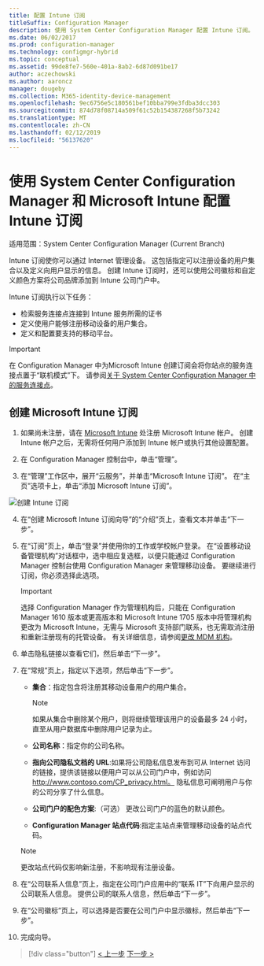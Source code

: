 ```yaml
---
title: 配置 Intune 订阅
titleSuffix: Configuration Manager
description: 使用 System Center Configuration Manager 配置 Intune 订阅。
ms.date: 06/02/2017
ms.prod: configuration-manager
ms.technology: configmgr-hybrid
ms.topic: conceptual
ms.assetid: 99de8fe7-560e-401a-8ab2-6d87d091be17
author: aczechowski
ms.author: aaroncz
manager: dougeby
ms.collection: M365-identity-device-management
ms.openlocfilehash: 9ec6756e5c180561bef10bba799e3fdba3dcc303
ms.sourcegitcommit: 874d78f08714a509f61c52b154387268f5b73242
ms.translationtype: MT
ms.contentlocale: zh-CN
ms.lasthandoff: 02/12/2019
ms.locfileid: "56137620"
---
```

# <a name="configure-your-intune-subscription-with-system-center-configuration-manager-and-microsoft-intune"></a>使用 System Center Configuration Manager 和 Microsoft Intune 配置 Intune 订阅

适用范围：System Center Configuration Manager (Current Branch)

Intune 订阅使你可以通过 Internet 管理设备。 这包括指定可以注册设备的用户集合以及定义向用户显示的信息。 创建 Intune 订阅时，还可以使用公司徽标和自定义颜色方案将公司品牌添加到 Intune 公司门户中。

Intune 订阅执行以下任务：

-   检索服务连接点连接到 Intune 服务所需的证书
-   定义使用户能够注册移动设备的用户集合。
-   定义和配置要支持的移动平台。

> [!IMPORTANT]
>  在 Configuration Manager 中为Microsoft Intune 创建订阅会将你站点的服务连接点置于“联机模式”下。 请参阅[关于 System Center Configuration Manager 中的服务连接点](../../core/servers/deploy/configure/about-the-service-connection-point.md)。

## <a name="to-create-the-microsoft-intune-subscription"></a>创建 Microsoft Intune 订阅

1.  如果尚未注册，请在 [Microsoft Intune](http://go.microsoft.com/fwlink/?LinkID=258216) 处注册 Microsoft Intune 帐户。  创建 Intune 帐户之后，无需将任何用户添加到 Intune 帐户或执行其他设置配置。

2.  在 Configuration Manager 控制台中，单击“管理”。

3.  在“管理”工作区中，展开“云服务”，并单击“Microsoft Intune 订阅”。 在“主页”选项卡上，单击“添加 Microsoft Intune 订阅”。

![创建 Intune 订阅](../media/mdm-set-intune.png)

4. 在“创建 Microsoft Intune 订阅向导”的“介绍”页上，查看文本并单击“下一步”。

5. 在“订阅”页上，单击“登录”并使用你的工作或学校帐户登录。 在“设置移动设备管理机构”对话框中，选中相应复选框，以便只能通过 Configuration Manager 控制台使用 Configuration Manager 来管理移动设备。 要继续进行订阅，你必须选择此选项。

   > [!IMPORTANT]
   >  选择 Configuration Manager 作为管理机构后，只能在 Configuration Manager 1610 版本或更高版本和 Microsoft Intune 1705 版本中将管理机构更改为 Microsoft Intune，无需与 Microsoft 支持部门联系，也无需取消注册和重新注册现有的托管设备。 有关详细信息，请参阅[更改 MDM 机构](/sccm/mdm/deploy-use/change-mdm-authority)。

6. 单击隐私链接以查看它们，然后单击“下一步”。

7. 在“常规”页上，指定以下选项，然后单击“下一步”。

   - **集合**：指定包含将注册其移动设备用户的用户集合。

     > [!NOTE]
     >  如果从集合中删除某个用户，则将继续管理该用户的设备最多 24 小时，直至从用户数据库中删除用户记录为止。

   - **公司名称**：指定你的公司名称。

   - **指向公司隐私文档的 URL**:如果将公司隐私信息发布到可从 Internet 访问的链接，提供该链接以便用户可以从公司门户中，例如访问 http://www.contoso.com/CP_privacy.html。 隐私信息可阐明用户与你的公司分享了什么信息。

   - **公司门户的配色方案**:（可选） 更改公司门户的蓝色的默认颜色。

   - **Configuration Manager 站点代码**:指定主站点来管理移动设备的站点代码。

   > [!NOTE]
   >  更改站点代码仅影响新注册，不影响现有注册设备。

8. 在“公司联系人信息”页上，指定在公司门户应用中的“联系 IT”下向用户显示的公司联系人信息。 提供公司的联系人信息，然后单击“下一步”。

9. 在“公司徽标”页上，可以选择是否要在公司门户中显示徽标，然后单击“下一步”。

10. 完成向导。

> [!div class="button"]
> [< 上一步](confirm-dns.md)  [下一步 >](terms-and-conditions.md)
